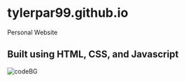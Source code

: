 # tylerpar99.github.io
Personal Website
## Built using HTML, CSS, and Javascript
![codeBG](https://user-images.githubusercontent.com/67805799/132284215-a1f82eb4-7c22-45b3-b6d9-c7531a551f11.png)

